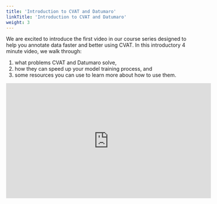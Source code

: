 ```yaml
---
title: 'Introduction to CVAT and Datumaro'
linkTitle: 'Introduction to CVAT and Datumaro'
weight: 3
---
```


We are excited to introduce the first video in our course series designed to help you
annotate data faster and better using CVAT.
In this introductory 4 minute video, we walk through:
1. what problems CVAT and Datumaro solve,
1. how they can speed up your model training process, and
1. some resources you can use to learn more about how to use them.

<iframe width="560" height="315" src="https://www.youtube.com/embed/GgKIEFhd1CY" title="YouTube video player" frameborder="0" allow="accelerometer; autoplay; clipboard-write; encrypted-media; gyroscope; picture-in-picture" allowfullscreen></iframe>